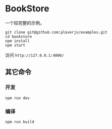 # BookStore

一个较完整的示例。

```shell
git clone git@github.com:ploverjs/examples.git
cd bookstore
npm install
npm start
```

访问 `http://127.0.0.1:4000/`


## 其它命令

### 开发

```shell
npm run dev
```

### 编译

```shell
npm run build
```
